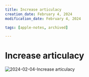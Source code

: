 ```yaml
---
title: Increase articulacy
creation_date: February 4, 2024
modification_date: February 4, 2024

tags: [apple-notes, archived]

---
```



# Increase articulacy 
![2024-02-04-Increase articulacy](images/2024-02-04-Increase%20articulacy.jpeg)

